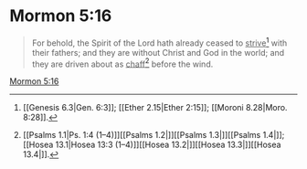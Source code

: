 # Mormon 5:16

> For behold, the Spirit of the Lord hath already ceased to <u>strive</u>[^a] with their fathers; and they are without Christ and God in the world; and they are driven about as <u>chaff</u>[^b] before the wind.

[Mormon 5:16](https://www.churchofjesuschrist.org/study/scriptures/bofm/morm/5?lang=eng&id=p16#p16)


[^a]: [[Genesis 6.3|Gen. 6:3]]; [[Ether 2.15|Ether 2:15]]; [[Moroni 8.28|Moro. 8:28]].  
[^b]: [[Psalms 1.1|Ps. 1:4 (1–4)]][[Psalms 1.2|]][[Psalms 1.3|]][[Psalms 1.4|]]; [[Hosea 13.1|Hosea 13:3 (1–4)]][[Hosea 13.2|]][[Hosea 13.3|]][[Hosea 13.4|]].  
